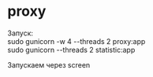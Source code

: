 # proxy    
Запуск:    
sudo gunicorn -w 4 --threads 2 proxy:app    
sudo gunicorn --threads 2 statistic:app    
    
Запускаем через screen    
